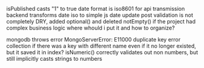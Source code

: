 isPublished casts "1" to true
date format is iso8601 for api transmission
backend transforms date iso to simple js date
update post validation is not completely DRY, added optional() and deleted notEmpty()
if the project had complex business logic where whould i put it and how to organize?

mongodb throws error MongoServerError: E11000 duplicate key error collection if there was a key
with different name even if it no longer existed, but it saved it in index?
isNumeric() correctly validates out non numbers, but still implicitly casts strings to numbers
